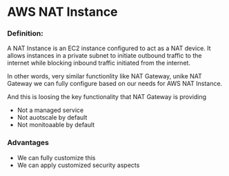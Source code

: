 # AWS NAT Instance

### Definition:

A NAT Instance is an EC2 instance configured to act as a NAT device. It allows instances in a private subnet to initiate outbound traffic to the internet while blocking inbound traffic initiated from the internet.

In other words, very similar functionlity like NAT Gateway, unike NAT Gateway we can fully configure based on our needs for AWS NAT Instance.

And this is loosing the key functionality that NAT Gateway is providing

- Not a managed service
- Not auotscale by default
- Not monitoaable by default

### Advantages

- We can fully customize this
- We can apply customized security aspects 

